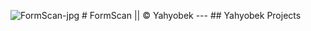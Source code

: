 ![FormScan-jpg](https://github.com/user-attachments/assets/902947d8-2b42-49ed-b5bf-ac1525fdbab3) # FormScan || © Yahyobek --- ## Yahyobek Projects
